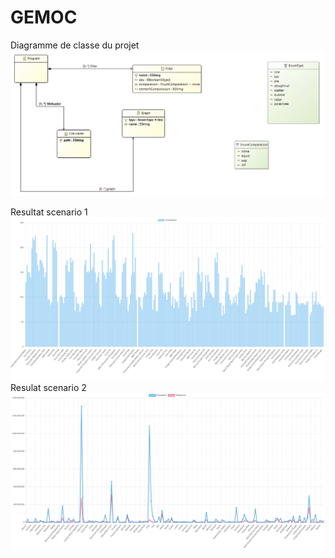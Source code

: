 # GEMOC

Diagramme de classe du projet
![classDiag](pictures/classDiag.png)


Resultat scenario 1
![scenario1](pictures/scenario1.jpg)
Resulat scenario 2
![scenario2](pictures/scenario2.jpg)
